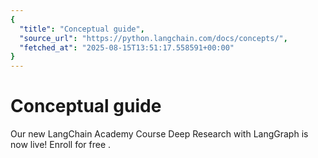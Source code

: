 ```yaml
---
{
  "title": "Conceptual guide",
  "source_url": "https://python.langchain.com/docs/concepts/",
  "fetched_at": "2025-08-15T13:51:17.558591+00:00"
}
---
```


# Conceptual guide

Our new LangChain Academy Course Deep Research with LangGraph is now live!
Enroll for free
.
